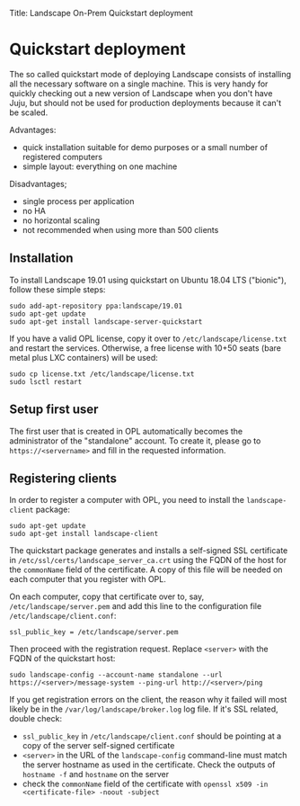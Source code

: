 Title: Landscape On-Prem Quickstart deployment
# Quickstart deployment
The so called quickstart mode of deploying Landscape consists of installing all the necessary software on a single machine. This is very handy for quickly checking out a new version of Landscape when you don't have Juju, but should not be used for production deployments because it can't be scaled.

Advantages:

 * quick installation suitable for demo purposes or a small number of registered computers
 * simple layout: everything on one machine

Disadvantages;

 * single process per application
 * no HA
 * no horizontal scaling
 * not recommended when using more than 500 clients

## Installation
To install Landscape 19.01 using quickstart on Ubuntu 18.04 LTS ("bionic"), follow these simple steps:
```
sudo add-apt-repository ppa:landscape/19.01
sudo apt-get update
sudo apt-get install landscape-server-quickstart
```
If you have a valid OPL license, copy it over to `/etc/landscape/license.txt` and restart the services. Otherwise, a free license with 10+50 seats (bare metal plus LXC containers) will be used:
```
sudo cp license.txt /etc/landscape/license.txt
sudo lsctl restart
```

## Setup first user
The first user that is created in OPL automatically becomes the administrator of the "standalone" account. To create it, please go to `https://<servername>` and fill in the requested information.

## Registering clients
In order to register a computer with OPL, you need to install the `landscape-client` package:
```
sudo apt-get update
sudo apt-get install landscape-client
```

The quickstart package generates and installs a self-signed SSL certificate in `/etc/ssl/certs/landscape_server_ca.crt` using the FQDN of the host for the `commonName` field of the certificate. A copy of this file will be needed on each computer that you register with OPL.

On each computer, copy that certificate over to, say, `/etc/landscape/server.pem` and add this line to the configuration file `/etc/landscape/client.conf`:
```
ssl_public_key = /etc/landscape/server.pem
```
Then proceed with the registration request. Replace `<server>` with the FQDN of the quickstart host:
```
sudo landscape-config --account-name standalone --url https://<server>/message-system --ping-url http://<server>/ping
```

If you get registration errors on the client, the reason why it failed will most likely be in the `/var/log/landscape/broker.log` log file. If it's SSL related, double check:

 * `ssl_public_key` in `/etc/landscape/client.conf` should be pointing at a copy of the server self-signed certificate
 * `<server>` in the URL of the `landscape-config` command-line must match the server hostname as used in the certificate. Check the outputs of `hostname -f` and `hostname` on the server
 * check the `commonName` field of the certificate with `openssl x509 -in <certificate-file> -noout -subject`
